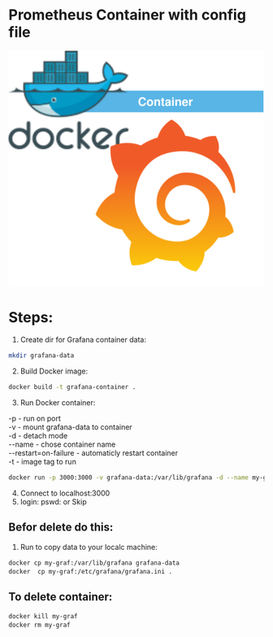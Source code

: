 <p align="center">
<h1>Prometheus Container with config file</h1>
<img src="https://github.com/Joska99/joska/blob/main/docker/grafana/diagram.drawio.svg">
</p>

<h1>Steps:</h1>

1.  Create dir for Grafana container data:
```bash
mkdir grafana-data
```
2. Build Docker image:
```bash
docker build -t grafana-container .
```
3. Run Docker container:

-p - run on port<br />
-v - mount grafana-data to container<br />
-d - detach mode<br />
--name - chose container name<br />
--restart=on-failure - automaticly restart container<br />
-t - image tag to run<br />

```bash
docker run -p 3000:3000 -v grafana-data:/var/lib/grafana -d --name my-graf --restart=on-failure -t grafana-container
```
4. Connect to localhost:3000
5. login: pswd: or Skip

<h2>Befor delete do this:</h2>

1.  Run to copy data to your localc machine:
```bash
docker cp my-graf:/var/lib/grafana grafana-data
docker  cp my-graf:/etc/grafana/grafana.ini .
``` 

<h2>To delete container:</h2>

```Bash
docker kill my-graf
docker rm my-graf
```